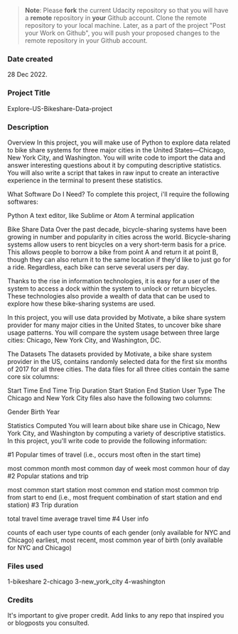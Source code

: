 >**Note**: Please **fork** the current Udacity repository so that you will have a **remote** repository in **your** Github account. Clone the remote repository to your local machine. Later, as a part of the project "Post your Work on Github", you will push your proposed changes to the remote repository in your Github account.

### Date created
28 Dec 2022.

### Project Title
Explore-US-Bikeshare-Data-project

### Description
Overview
In this project, you will make use of Python to explore data related to bike share systems for three major cities in the United States—Chicago, New York City, and Washington. You will write code to import the data and answer interesting questions about it by computing descriptive statistics. You will also write a script that takes in raw input to create an interactive experience in the terminal to present these statistics.

What Software Do I Need?
To complete this project, i'll require the following softwares:

Python A text editor, like Sublime or Atom A terminal application

Bike Share Data
Over the past decade, bicycle-sharing systems have been growing in number and popularity in cities across the world. Bicycle-sharing systems allow users to rent bicycles on a very short-term basis for a price. This allows people to borrow a bike from point A and return it at point B, though they can also return it to the same location if they'd like to just go for a ride. Regardless, each bike can serve several users per day.

Thanks to the rise in information technologies, it is easy for a user of the system to access a dock within the system to unlock or return bicycles. These technologies also provide a wealth of data that can be used to explore how these bike-sharing systems are used.

In this project, you will use data provided by Motivate, a bike share system provider for many major cities in the United States, to uncover bike share usage patterns. You will compare the system usage between three large cities: Chicago, New York City, and Washington, DC.

The Datasets
The datasets provided by Motivate, a bike share system provider in the US, contains randomly selected data for the first six months of 2017 for all three cities. The data files for all three cities contain the same core six columns:

Start Time End Time Trip Duration Start Station End Station User Type The Chicago and New York City files also have the following two columns:

Gender Birth Year

Statistics Computed
You will learn about bike share use in Chicago, New York City, and Washington by computing a variety of descriptive statistics. In this project, you'll write code to provide the following information:

#1 Popular times of travel (i.e., occurs most often in the start time)

most common month most common day of week most common hour of day #2 Popular stations and trip

most common start station most common end station most common trip from start to end (i.e., most frequent combination of start station and end station) #3 Trip duration

total travel time average travel time #4 User info

counts of each user type counts of each gender (only available for NYC and Chicago) earliest, most recent, most common year of birth (only available for NYC and Chicago)

### Files used
1-bikeshare
2-chicago
3-new_york_city
4-washington

### Credits
It's important to give proper credit. Add links to any repo that inspired you or blogposts you consulted.

